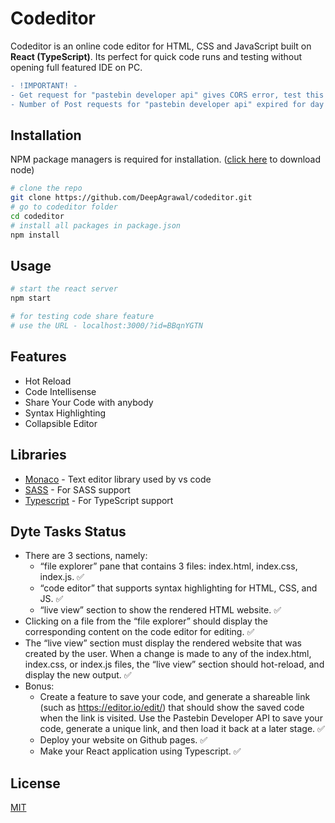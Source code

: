 # Codeditor

Codeditor is an online code editor for HTML, CSS and JavaScript built on **React (TypeScript)**. Its perfect for quick code runs and testing without opening full featured IDE on PC.

```diff
- !IMPORTANT! -
- Get request for "pastebin developer api" gives CORS error, test this functionality on local machine.
- Number of Post requests for "pastebin developer api" expired for day "17th July, 2021"
```

## Installation

NPM package managers is required for installation. ([click here](https://nodejs.org/en/) to download node)

```bash
# clone the repo
git clone https://github.com/DeepAgrawal/codeditor.git
# go to codeditor folder
cd codeditor
# install all packages in package.json
npm install
```

## Usage

```bash
# start the react server
npm start
```

```bash
# for testing code share feature
# use the URL - localhost:3000/?id=BBqnYGTN
```

## Features

- Hot Reload
- Code Intellisense
- Share Your Code with anybody
- Syntax Highlighting
- Collapsible Editor

## Libraries

- [Monaco](https://www.npmjs.com/package/@monaco-editor/react#multi-model-editor) - Text editor library used by vs code
- [SASS](https://www.npmjs.com/package/node-sass) - For SASS support
- [Typescript](https://www.npmjs.com/package/typescript) - For TypeScript support

## Dyte Tasks Status

- There are 3 sections, namely:
  - “file explorer” pane that contains 3 files: index.html, index.css, index.js. ✅
  - “code editor” that supports syntax highlighting for HTML, CSS, and JS. ✅
  - “live view” section to show the rendered HTML website. ✅
- Clicking on a file from the “file explorer” should display the corresponding content on the code editor for editing. ✅
- The “live view” section must display the rendered website that was created by the user. When a change is made to any of the index.html, index.css, or index.js files, the “live view” section should hot-reload, and display the new output. ✅
- Bonus:
  - Create a feature to save your code, and generate a shareable link (such as https://editor.io/edit/<unique-id>) that should show the saved code when the link is visited. Use the Pastebin Developer API to save your code, generate a unique link, and then load it back at a later stage. ✅
  - Deploy your website on Github pages. ✅
  - Make your React application using Typescript. ✅

## License

[MIT](https://choosealicense.com/licenses/mit/)
